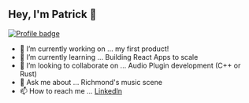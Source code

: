 ## Hey, I'm Patrick 👋

[![Profile badge](https://www.codewars.com/users/ploymahloy/badges/large)](https://www.codewars.com/users/ploymahloy/badges/large) 

- 🔭 I’m currently working on ... my first product! 
- 🌱 I’m currently learning ... Building React Apps to scale
- 👯 I’m looking to collaborate on ... Audio Plugin development (C++ or Rust)
- 💬 Ask me about ... Richmond's music scene
- 📫 How to reach me ... [LinkedIn](https://www.linkedin.com/in/patrickmahloy/)
